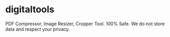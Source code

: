 # digitaltools
PDF Compressor, Image Resizer, Cropper Tool. 100% Safe. We do not store data and respect your privacy. 
